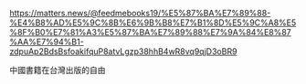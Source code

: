 
https://matters.news/@feedmebooks19/%E5%87%BA%E7%89%88-%E4%B8%AD%E5%9C%8B%E6%9B%B8%E7%B1%8D%E5%9C%A8%E5%8F%B0%E7%81%A3%E5%87%BA%E7%89%88%E7%9A%84%E8%87%AA%E7%94%B1-zdpuAp2BdsBsfoakifquP8atvLgzp38hhB4wR8vq9qjD3oBR9

中國書籍在台灣出版的自由